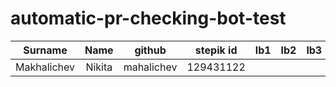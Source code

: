 # automatic-pr-checking-bot-test

| Surname | Name | github | stepik id | lb1 | lb2 | lb3 |
|:---------:|:------:|:----------:|:--------:|:-:|:-:|:-:|
| Makhalichev | Nikita | mahalichev | 129431122 |  |  |  |

